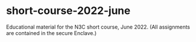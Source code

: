 # short-course-2022-june
Educational material for the N3C short course, June 2022.  (All assignments are contained in the secure Enclave.)
